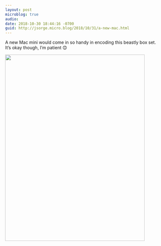 ```yaml
---
layout: post
microblog: true
audio: 
date: 2018-10-30 18:44:16 -0700
guid: http://jsorge.micro.blog/2018/10/31/a-new-mac.html
---
```

A new Mac mini would come in so handy in encoding this beastly box set. It’s okay though, I’m patient 😊

<img src="https://mb.jsorge.net/uploads/2018/67ae30852d.jpg" width="450" height="600" />
